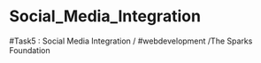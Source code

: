 # Social_Media_Integration
#Task5 : Social Media Integration / #webdevelopment /The Sparks Foundation
